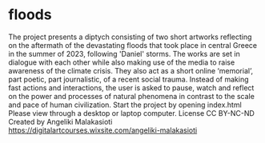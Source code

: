 # floods
The project presents a diptych consisting of two short artworks reflecting on the aftermath of the devastating floods that took place in central Greece in the summer of 2023, following 'Daniel' storms. The works are set in dialogue with each other while also making use of the media to raise awareness of the climate crisis. They also act as a short online ‘memorial’, part poetic, part journalistic, of a recent social trauma. Instead of making fast actions and interactions, the user is asked to pause, watch and reflect on the power and processes of natural phenomena in contrast to the scale and pace of human civilization. 
Start the project by opening index.html
Please view through a desktop or laptop computer.
License CC BY-NC-ND
Created by Angeliki Malakasioti
https://digitalartcourses.wixsite.com/angeliki-malakasioti
